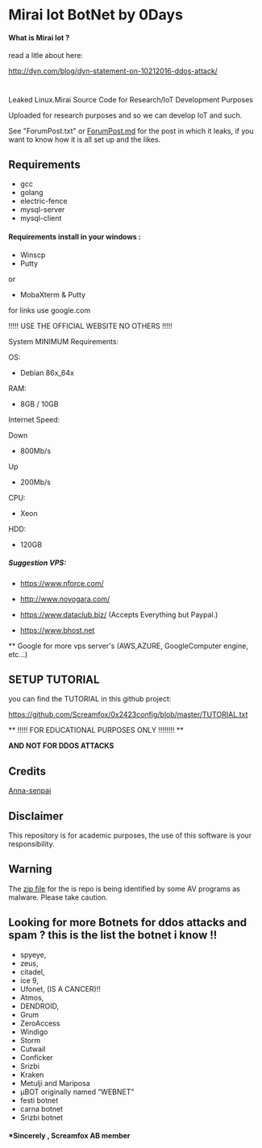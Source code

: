 # Mirai Iot BotNet by 0Days

#### What is Mirai Iot ?

read a litle about here:

http://dyn.com/blog/dyn-statement-on-10212016-ddos-attack/

#

Leaked Linux.Mirai Source Code for Research/IoT Development Purposes

Uploaded for research purposes and so we can develop IoT and such.

See "ForumPost.txt" or [ForumPost.md](ForumPost.md) for the post in which it
leaks, if you want to know how it is all set up and the likes.

## Requirements
* gcc
* golang
* electric-fence
* mysql-server
* mysql-client

#### Requirements install in your windows :

 * Winscp
 * Putty
 
 or
 
 * MobaXterm & Putty
 
for links use google.com

!!!!! USE THE OFFICIAL WEBSITE NO OTHERS !!!!!

 
 System MINIMUM Requirements:
 

OS:
* Debian 86x_64x

RAM: 

* 8GB / 10GB

Internet Speed:

Down

* 800Mb/s

Up

* 200Mb/s

CPU:

* Xeon

HDD:

* 120GB 
 
##### Suggestion VPS:

* https://www.nforce.com/                                      
                                                            
* http://www.novogara.com/                                      

* https://www.dataclub.biz/ (Accepts Everything but Paypal.)   

* https://www.bhost.net 
 
 ** Google for more vps server's (AWS,AZURE, GoogleComputer engine, etc...)
 
 
## SETUP TUTORIAL 
you can find the TUTORIAL in this github project:

https://github.com/Screamfox/0x2423config/blob/master/TUTORIAL.txt


** !!!!! FOR EDUCATIONAL PURPOSES ONLY !!!!!!!! **

**AND NOT FOR DDOS ATTACKS**

## Credits
[Anna-senpai](https://hackforums.net/showthread.php?tid=5420472)

## Disclaimer
This repository is for academic purposes, the use of this software is your
responsibility.

## Warning
The [zip file](https://www.virustotal.com/en/file/f10667215040e87dae62dd48a5405b3b1b0fe7dbbfbf790d5300f3cd54893333/analysis/1477822491/) for the is repo is being identified by some AV programs as malware.  Please take caution. 





## Looking for more Botnets for ddos attacks and spam ? this is the list the botnet i know !!

* spyeye,
* zeus,
* citadel,
* ice 9,
* Ufonet, (IS A CANCER)!!
* Atmos,
* DENDROID,
* Grum
* ZeroAccess
* Windigo
* Storm
* Cutwail
* Conficker
* Srizbi
* Kraken
* Metulji and Mariposa
* µBOT originally named “WEBNET”
* festi botnet
* carna botnet
* Srizbi botnet


#### *Sincerely , Screamfox AB member

